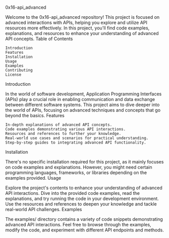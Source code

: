 0x16-api_advanced

Welcome to the 0x16-api_advanced repository! This project is focused on advanced interactions with APIs, helping you explore and utilize API resources more effectively. In this project, you'll find code examples, explanations, and resources to enhance your understanding of advanced API concepts.
Table of Contents

    Introduction
    Features
    Installation
    Usage
    Examples
    Contributing
    License

Introduction

In the world of software development, Application Programming Interfaces (APIs) play a crucial role in enabling communication and data exchange between different software systems. This project aims to dive deeper into the world of APIs, focusing on advanced techniques and concepts that go beyond the basics.
Features

    In-depth explanations of advanced API concepts.
    Code examples demonstrating various API interactions.
    Resources and references to further your knowledge.
    Real-world use cases and scenarios for practical understanding.
    Step-by-step guides to integrating advanced API functionality.

Installation

There's no specific installation required for this project, as it mainly focuses on code examples and explanations. However, you might need certain programming languages, frameworks, or libraries depending on the examples provided.
Usage

Explore the project's contents to enhance your understanding of advanced API interactions. Dive into the provided code examples, read the explanations, and try running the code in your development environment. Use the resources and references to deepen your knowledge and tackle real-world API challenges.
Examples

The examples/ directory contains a variety of code snippets demonstrating advanced API interactions. Feel free to browse through the examples, modify the code, and experiment with different API endpoints and methods.
